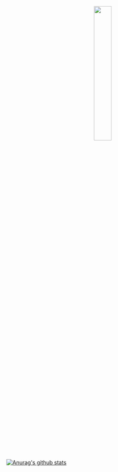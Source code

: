 <p align="center">
  <img src="https://cdn.jsdelivr.net/gh/cnguu/cnguu@master/hello-world.gif" width="30%">
</p>

[![Anurag's github stats](https://github-readme-stats.vercel.app/api?username=TheSaltwaterRoom&show_icons=true&title_color=0366d6&icon_color=ffc83d&text_color=24292e&bg_color=fff)](https://github.com/anuraghazra/github-readme-stats)

<!--
**TheSaltwaterRoom/TheSaltwaterRoom** is a ✨ _special_ ✨ repository because its `README.md` (this file) appears on your GitHub profile.

Here are some ideas to get you started:

- 🔭 I’m currently working on ...
- 🌱 I’m currently learning ...
- 👯 I’m looking to collaborate on ...
- 🤔 I’m looking for help with ...
- 💬 Ask me about ...
- 📫 How to reach me: ...
- 😄 Pronouns: ...
- ⚡ Fun fact: ...
-->
